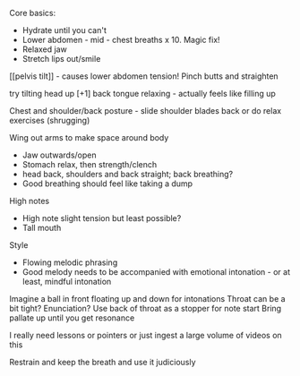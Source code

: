 Core basics:
- Hydrate until you can't
- Lower abdomen - mid - chest breaths x 10. Magic fix!
- Relaxed jaw
- Stretch lips out/smile

[[pelvis tilt]] - causes lower abdomen tension! Pinch butts and straighten

try tilting head up \[+1\]
back tongue relaxing - actually feels like filling up

Chest and shoulder/back posture - slide shoulder blades back or do relax exercises (shrugging)

Wing out arms to make space around body

- Jaw outwards/open
- Stomach relax, then strength/clench
- head back, shoulders and back straight; back breathing?
- Good breathing should feel like taking a dump

High notes
- High note slight tension but least possible?
- Tall mouth

Style
- Flowing melodic phrasing
- Good melody needs to be accompanied with emotional intonation - or at least, mindful intonation

Imagine a ball in front floating up and down for intonations
Throat can be a bit tight?
Enunciation? Use back of throat as a stopper for note start
Bring pallate up until you get resonance

I really need lessons or pointers or just ingest a large volume of videos on this

Restrain and keep the breath and use it judiciously